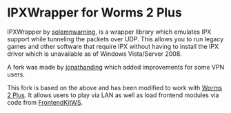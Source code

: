# IPXWrapper for Worms 2 Plus
IPXWrapper by [solemnwarning](https://github.com/solemnwarning/ipxwrapper), is a wrapper library which emulates IPX support while tunneling the packets over UDP. This allows you to run legacy games and other software that require IPX without having to install the IPX driver which is unavailable as of Windows Vista/Server 2008.

A fork was made by [jonathanding](https://github.com/jonathanding/ipxwrapper) which added improvements for some VPN users.

This fork is based on the above and has been modified to work with [Worms 2 Plus](https://github.com/Carlmundo/W2-Plus). It allows users to play via LAN as well as load frontend modules via code from [FrontendKitWS](https://worms2d.info/FrontendKitWS).

